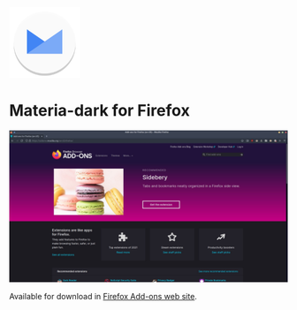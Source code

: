 <img width="128" src="https://raw.githubusercontent.com/tiberiosantos/materia-dark-firefox/main/icon.png" />

# Materia-dark for Firefox

<img width="800" src="https://raw.githubusercontent.com/tiberiosantos/materia-dark-firefox/main/preview.jpg">

Available for download in [Firefox Add-ons web site]().

